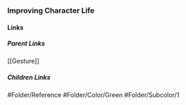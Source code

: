 ### Improving Character Life
#### Links
##### Parent Links
[[Gesture]]
##### Children Links
#Folder/Reference
#Folder/Color/Green
#Folder/Subcolor/1
